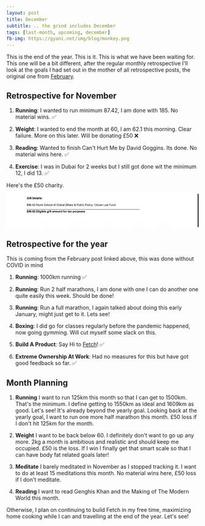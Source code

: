 ```yaml
---
layout: post
title: December
subtitle: .. the grind includes December
tags: [last-month, upcoming, december]
fb-img: https://gyani.net/img/blog/monkey.png
---
```


This is the end of the year. This is it. This is what we have been waiting for. This one will be a bit different, after the regular
monthly retrospective I'll look at the goals I had set out in the mother of all retrospective posts, the original one from [February](https://gyani.net/blog/february-2020/).

## Retrospective for November

1. **Running**: I wanted to run minimum 87.42, I am done with 185. No material wins. ✅

2. **Weight**: I wanted to end the month at 60, I am 62.1 this morning. Clear failure. More on this later. Will be donating £50 ❌

3. **Reading**: Wanted to finish Can't Hurt Me by David Goggins. Its done. No material wins here. ✅

4. **Exercise**: I was in Dubai for 2 weeks but I still got done wit the minimum 12, I did 13. ✅

Here's the £50 charity.

![Charity](/img/blog/december.png)

## Retrospective for the year

This is coming from the February post linked above, this was done without COVID in mind

1. **Running**: 1000km running ✅

2. **Running**: Run 2 half marathons, I am done with one I can do another one quite easily this week. Should be done!

3. **Running**: Run a full marathon, I again talked about doing this early January, might just get to it.  Lets see!

4. **Boxing**: I did go for classes regularly before the pandemic happened, now going gymming. Will cut myself some slack on this.

5. **Build A Product**: Say Hi to [Fetch](https://app.getfetch.io/)! ✅

6. **Extreme Ownership At Work**: Had no measures for this but have got good feedback so far. ✅


## Month Planning

1. **Running** I want to run 125km this month so that I can get to 1500km. That's the minimum. I define getting to 1550km as ideal and 1609km as good. Let's see! It's already
beyond the yearly goal. Looking back at the yearly goal, I want to run one more half marathon this month. £50 loss if I don't hit 125km for the month.

2. **Weight** I want to be back below 60. I definitely don't want to go up any more. 2kg a month is ambitious and realistic and should keep me occupied. £50 is the loss. If I win
I finally get that smart scale so that I can have body fat related goals later!

3. **Meditate** I barely meditated in November as I stopped tracking it. I want to do at least 15 meditations this month. No material wins here, £50 loss if I don't meditate.

4. **Reading** I want to read Genghis Khan and the Making of The Modern World this month.

Otherwise, I plan on continuing to build Fetch in my free time, maximizing home cooking while I can and travelling at the end of the year. Let's see!